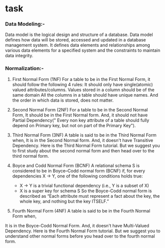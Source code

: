 # task
### Data Modeling:-
Data model is the  logical design and structure of a database. Data model defines how data will be stored, accessed and updated in a database management system. It defines data elements and relationships among various data elements for a specified system and the constraints to maintain data integrity.

### Normalization:- 
1. First Normal Form (1NF)
For a table to be in the First Normal Form, it should follow the following 4 rules:
It should only have single(atomic) valued attributes/columns.
Values stored in a column should be of the same domain
All the columns in a table should have unique names.
And the order in which data is stored, does not matter.

2. Second Normal Form (2NF)
For a table to be in the Second Normal Form,
It should be in the First Normal form.
And, it should not have Partial Dependency(" Every non key attribute of a table should fully depend on Primary key, but not on part of the Primary Key").

3. Third Normal Form (3NF)
A table is said to be in the Third Normal Form when,
It is in the Second Normal form.
And, it doesn't have Transitive Dependency.
Here is the Third Normal Form tutorial. But we suggest you to first study about the second normal form and then head over to the third normal form.

4. Boyce and Codd Normal Form (BCNF)
A relational schema S is considered to be in Boyce–Codd normal form (BCNF) if, for every dependencies X → Y, one of the following conditions holds true:
   -  X → Y is a trivial functional dependency (i.e., Y is a subset of X)
   -  X is a super key for schema S
So the Boyce-Codd normal form is described as “Each attribute must represent a fact about the key, the whole key, and nothing but the key ITSELF.”

5. Fourth Normal Form (4NF)
A table is said to be in the Fourth Normal Form when,

It is in the Boyce-Codd Normal Form.
And, it doesn't have Multi-Valued Dependency.
Here is the Fourth Normal Form tutorial. But we suggest you to understand other normal forms before you head over to the fourth normal form.

